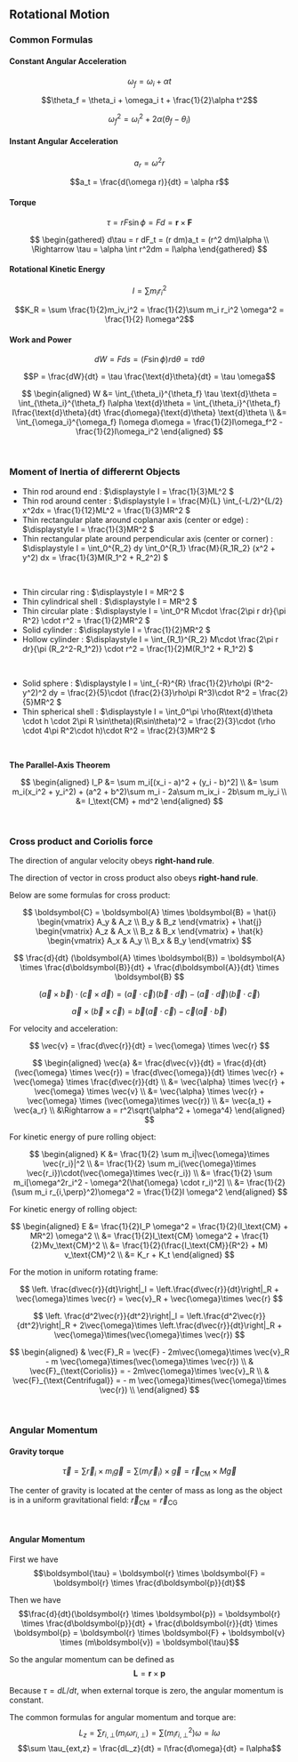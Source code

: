 
## Rotational Motion
### Common Formulas
#### Constant Angular Acceleration
$$\omega_f = \omega_i + \alpha t$$

$$\theta_f = \theta_i + \omega_i t + \frac{1}{2}\alpha t^2$$

$$\omega_f^2 = \omega_i^2 + 2\alpha (\theta_f - \theta_i)$$

#### Instant Angular Acceleration
$$a_r = \omega^2 r$$

$$a_t = \frac{d(\omega r)}{dt} = \alpha r$$

#### Torque
$$\tau = rF\sin\phi = Fd = \boldsymbol{r} \times \boldsymbol{F}$$

$$
\begin{gathered}
  d\tau = r dF_t = (r dm)a_t = (r^2 dm)\alpha \\
  \Rightarrow \tau = \alpha \int r^2dm = I\alpha
\end{gathered}
$$

#### Rotational Kinetic Energy
$$I = \sum m_i r_i^2$$

$$K_R = \sum \frac{1}{2}m_iv_i^2 = \frac{1}{2}\sum m_i  r_i^2 \omega^2 = \frac{1}{2} I\omega^2$$


#### Work and Power
$$dW = Fds = (F\sin\phi) r\text{d}\theta = \tau \text{d}\theta$$

$$P = \frac{dW}{dt} = \tau \frac{\text{d}\theta}{dt} = \tau \omega$$

$$
\begin{aligned} 
  W &= \int_{\theta_i}^{\theta_f} \tau \text{d}\theta = \int_{\theta_i}^{\theta_f} I\alpha \text{d}\theta = \int_{\theta_i}^{\theta_f} I\frac{\text{d}\theta}{dt} \frac{d\omega}{\text{d}\theta} \text{d}\theta \\
  &= \int_{\omega_i}^{\omega_f} I\omega d\omega = \frac{1}{2}I\omega_f^2 - \frac{1}{2}I\omega_i^2 
\end{aligned}
$$








<br>

### Moment of Inertia of differernt Objects
- Thin rod around end : $\displaystyle I = \frac{1}{3}ML^2 $
- Thin rod around center : $\displaystyle I = \frac{M}{L} \int_{-L/2}^{L/2} x^2dx = \frac{1}{12}ML^2 = \frac{1}{3}MR^2 $
- Thin rectangular plate around coplanar axis (center or edge) : $\displaystyle I = \frac{1}{3}MR^2 $
- Thin rectangular plate around perpendicular axis (center or corner) : $\displaystyle I = \int_0^{R_2} dy \int_0^{R_1} \frac{M}{R_1R_2} (x^2 + y^2) dx = \frac{1}{3}M(R_1^2 + R_2^2) $

<br>

- Thin circular ring : $\displaystyle I = MR^2 $
- Thin cylindrical shell : $\displaystyle I = MR^2 $
- Thin circular plate : $\displaystyle I = \int_0^R M\cdot \frac{2\pi r dr}{\pi R^2} \cdot r^2 = \frac{1}{2}MR^2 $
- Solid cylinder : $\displaystyle I = \frac{1}{2}MR^2 $
- Hollow cylinder : $\displaystyle I = \int_{R_1}^{R_2} M\cdot \frac{2\pi r dr}{\pi (R_2^2-R_1^2)} \cdot r^2 = \frac{1}{2}M(R_1^2 + R_1^2) $

<br>

- Solid sphere : $\displaystyle I = \int_{-R}^{R} \frac{1}{2}\rho\pi (R^2-y^2)^2 dy = \frac{2}{5}\cdot (\frac{2}{3}\rho\pi R^3)\cdot R^2 = \frac{2}{5}MR^2 $
- Thin spherical shell : $\displaystyle I = \int_0^\pi \rho(R\text{d}\theta \cdot h \cdot 2\pi R \sin\theta)(R\sin\theta)^2 = \frac{2}{3}\cdot (\rho \cdot 4\pi R^2\cdot h)\cdot R^2 = \frac{2}{3}MR^2 $

<br>

**The Parallel-Axis Theorem**

$$
\begin{aligned}
  I_P &= \sum m_i[(x_i - a)^2 + (y_i - b)^2] \\
  &= \sum m_i(x_i^2 + y_i^2) + (a^2 + b^2)\sum m_i - 2a\sum m_ix_i - 2b\sum m_iy_i \\
  &= I_\text{CM} + md^2
\end{aligned}
$$







<br>

### Cross product and Coriolis force
The direction of angular velocity obeys **right-hand rule**.

The direction of vector in cross product also obeys **right-hand rule**.

Below are some formulas for cross product:

$$
\boldsymbol{C} = \boldsymbol{A} \times \boldsymbol{B} = \hat{i}
\begin{vmatrix}
  A_y & A_z \\
  B_y & B_z
\end{vmatrix} + \hat{j}
\begin{vmatrix}
  A_z & A_x \\
  B_z & B_x
\end{vmatrix} + \hat{k}
\begin{vmatrix}
  A_x & A_y \\
  B_x & B_y
\end{vmatrix}
$$

$$
\frac{d}{dt} (\boldsymbol{A} \times \boldsymbol{B}) = \boldsymbol{A} \times \frac{d\boldsymbol{B}}{dt} + \frac{d\boldsymbol{A}}{dt} \times \boldsymbol{B}
$$

$$
(\vec{a}\times \vec{b})\cdot(\vec{c}\times \vec{d}) = (\vec{a}\cdot \vec{c})(\vec{b}\cdot \vec{d}) - (\vec{a}\cdot \vec{d})(\vec{b}\cdot \vec{c})
$$

$$
\vec{a}\times(\vec{b}\times \vec{c}) = \vec{b}(\vec{a}\cdot \vec{c}) - \vec{c}(\vec{a}\cdot \vec{b})
$$

For velocity and acceleration:

$$
\vec{v} = \frac{d\vec{r}}{dt} = \vec{\omega} \times \vec{r}
$$

$$
\begin{aligned}
  \vec{a} &= \frac{d\vec{v}}{dt} = \frac{d}{dt} (\vec{\omega} \times \vec{r}) = \frac{d\vec{\omega}}{dt} \times \vec{r} + \vec{\omega} \times \frac{d\vec{r}}{dt} \\
  &= \vec{\alpha} \times \vec{r} + \vec{\omega} \times \vec{v} \\
  &= \vec{\alpha} \times \vec{r} + \vec{\omega} \times (\vec{\omega}\times \vec{r}) \\
  &= \vec{a_t} + \vec{a_r} \\
  &\Rightarrow a = r^2\sqrt{\alpha^2 + \omega^4} 
\end{aligned}
$$

For kinetic energy of pure rolling object:

$$
\begin{aligned}
  K &= \frac{1}{2} \sum m_i|\vec{\omega}\times \vec{r_i}|^2 \\
  &= \frac{1}{2} \sum m_i(\vec{\omega}\times \vec{r_i})\cdot(\vec{\omega}\times \vec{r_i}) \\
  &= \frac{1}{2} \sum m_i[\omega^2r_i^2 - \omega^2(\hat{\omega} \cdot r_i)^2] \\
  &= \frac{1}{2} (\sum m_i r_{i,\perp}^2)\omega^2 = \frac{1}{2}I \omega^2
\end{aligned}
$$

For kinetic energy of rolling object:

$$
\begin{aligned}
E &= \frac{1}{2}I_P \omega^2 = \frac{1}{2}(I_\text{CM} + MR^2) \omega^2 \\
&= \frac{1}{2}I_\text{CM} \omega^2 + \frac{1}{2}Mv_\text{CM}^2 \\
&= \frac{1}{2}(\frac{I_\text{CM}}{R^2} + M) v_\text{CM}^2 \\
&= K_r + K_t
\end{aligned}
$$

For the motion in uniform rotating frame:

$$
\left. \frac{d\vec{r}}{dt}\right|_I = \left.\frac{d\vec{r}}{dt}\right|_R + \vec{\omega}\times \vec{r} = \vec{v}_R + \vec{\omega}\times \vec{r}
$$

$$
\left. \frac{d^2\vec{r}}{dt^2}\right|_I = \left.\frac{d^2\vec{r}}{dt^2}\right|_R + 2\vec{\omega}\times \left.\frac{d\vec{r}}{dt}\right|_R + \vec{\omega}\times(\vec{\omega}\times \vec{r})
$$

$$
\begin{aligned}
  & \vec{F}_R = \vec{F} - 2m\vec{\omega}\times \vec{v}_R - m \vec{\omega}\times(\vec{\omega}\times \vec{r}) \\
  & \vec{F}_{\text{Coriolis}} = - 2m\vec{\omega}\times \vec{v}_R \\
  & \vec{F}_{\text{Centrifugal}} = - m \vec{\omega}\times(\vec{\omega}\times \vec{r}) \\
\end{aligned}
$$








<br>

### Angular Momentum
#### Gravity torque
$$
\vec{\tau} = \sum\vec{r}_i \times m_i\vec{g} = \sum(m_i\vec{r}_i)\times \vec{g} = \vec{r}_\text{CM} \times M\vec{g}
$$

The center of gravity is located at the center of mass as long as the object is in a uniform gravitational field: $\vec{r}_\text{CM} = \vec{r}_{\text{CG}}$

<br>

#### Angular Momentum
First we have $$\boldsymbol{\tau} = \boldsymbol{r} \times \boldsymbol{F} = \boldsymbol{r} \times \frac{d\boldsymbol{p}}{dt}$$

Then we have $$\frac{d}{dt}(\boldsymbol{r} \times \boldsymbol{p}) = \boldsymbol{r} \times \frac{d\boldsymbol{p}}{dt} + \frac{d\boldsymbol{r}}{dt} \times \boldsymbol{p} = \boldsymbol{r} \times \boldsymbol{F} + \boldsymbol{v} \times (m\boldsymbol{v}) = \boldsymbol{\tau}$$

So the angular momentum can be defined as $$\boldsymbol{L} = \boldsymbol{r} \times \boldsymbol{p}$$

Because $\tau = dL/dt$, when external torque is zero, the angular momentum is constant.

The common formulas for angular momentum and torque are: $$L_z = \sum r_{i,\perp} (m_i \omega r_{i,\perp}) = \sum (m_ir_{i,\perp}^2)\omega = I\omega$$ $$\sum \tau_{ext,z} = \frac{dL_z}{dt} = I\frac{d\omega}{dt} = I\alpha$$




